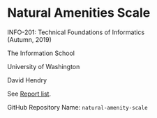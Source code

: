 # Natural Amenities Scale 
INFO-201: Technical Foundations of Informatics<br>
(Autumn, 2019)

The Information School 

University of Washington 

David Hendry

See [Report list](https://dghendry.github.io/natural-amenity-scale/).


GitHub Repository Name: `natural-amenity-scale`
 
